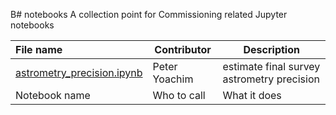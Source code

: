B# notebooks
A collection point for Commissioning related Jupyter notebooks




|File name     | Contributor     |Description      | 
|:--------------|-----------------|------------------|
| [astrometry_precision.ipynb](astrometry_precision.ipynb) | Peter Yoachim | estimate final survey astrometry precision |
| Notebook name | Who to call | What it does |
